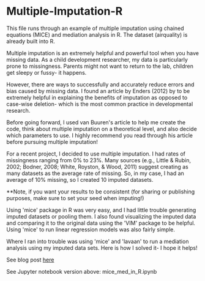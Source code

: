 # Multiple-Imputation-R

This file runs through an example of multiple imputation using chained equations (MICE) and mediation analysis in R. The dataset (airquality) is already built into R. 

Multiple imputation is an extremely helpful and powerful tool when you have missing data. As a child development researcher, my data is particularly prone to missingness. Parents might not want to return to the lab, children get sleepy or fussy- it happens.

However, there are ways to successfully and accurately reduce errors and bias caused by missing data. I found an article by Enders (2012) by to be extremely helpful in explaining the benefits of imputation as opposed to case-wise deletion- which is the most common practice in developmental research. 

Before going forward, I used van Buuren's article to help me create the code, think about multiple imputation on a theoretical level, and also decide which parameters to use. I highly recommend you read through his article before pursuing multiple imputation!
 
For a recent project, I decided to use multiple imputation. I had rates of missingness ranging from 0% to 23%. Many sources (e.g., Little & Rubin, 2002; Bodner, 2008; White, Royston, & Wood, 2011) suggest creating as many datasets as the average rate of missing. So, in my case, I had an average of 10% missing, so I created 10 imputed datasets. 
 
**Note, if you want your results to be consistent (for sharing or publishing purposes, make sure to set your seed when imputing!)

Using 'mice' package in R was very easy, and I had little trouble generating imputed datasets or pooling them. I also found visualizing the imputed data and comparing it to the original data using the 'VIM' package to be helpful. Using 'mice' to run linear regression models was also fairly simple.

Where I ran into trouble was using 'mice' and 'lavaan' to run a mediation analysis using my imputed data sets. Here is how I solved it- I hope it helps!

See blog post [here](https://jessierayebauer.wixsite.com/jrbauer/single-post/2017/09/16/multipleimputationmediation)

See Jupyter notebook version above: mice_med_in_R.ipynb	
